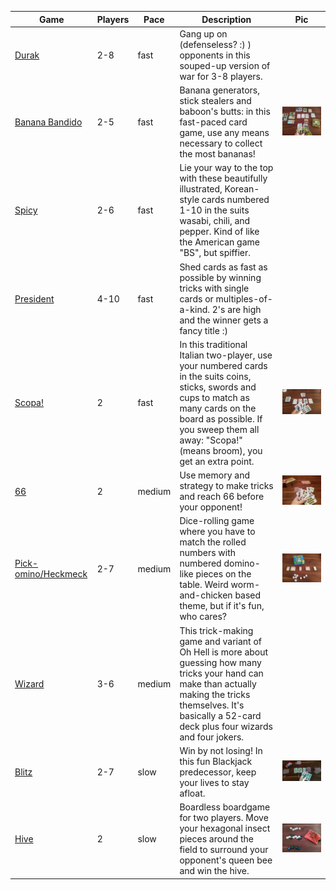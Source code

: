 | Game                                                                        | Players | Pace   | Description                                                                                                                                                                                                                              | Pic                                                                 |
| --------------------------------------------------------------------------- | ------- | ------ | ---------------------------------------------------------------------------------------------------------------------------------------------------------------------------------------------------------------------------------------- | ------------------------------------------------------------------- |
| [Durak](https://boardgamegeek.com/boardgame/29351/durak)                    | 2-8     | fast   | Gang up on (defenseless? :) ) opponents in this souped-up version of war for 3-8 players.                                                                                                                                                |                                                                     |
| [Banana Bandido](https://boardgamegeek.com/boardgame/290462/banana-bandido) | 2-5     | fast   | Banana generators, stick stealers and baboon's butts: in this fast-paced card game, use any means necessary to collect the most bananas!                                                                                                 | <img src="/assets/images/bananabandido.jpg"  alt="bananabandido">   |
| [Spicy](https://boardgamegeek.com/boardgame/299169/spicy)                   | 2-6     | fast   | Lie your way to the top with these beautifully illustrated, Korean-style cards numbered 1-10 in the suits wasabi, chili, and pepper. Kind of like the American game "BS", but spiffier.                                                  |                                                                     |
| [President](https://boardgamegeek.com/boardgame/6748/scum-food-chain-game)  | 4-10    | fast   | Shed cards as fast as possible by winning tricks with single cards or multiples-of-a-kind. 2's are high and the winner gets a fancy title :)                                                                                             |                                                                     |
| [Scopa!](https://boardgamegeek.com/boardgame/15889/scopa)                   | 2       | fast   | In this traditional Italian two-player, use your numbered cards in the suits coins, sticks, swords and cups to match as many cards on the board as possible. If you sweep them all away: "Scopa!" (means broom), you get an extra point. | <img src="/assets/images/scopa.jpg" alt="scopa">                    |
| [66](https://thejunkyard.cc/2022/10/09/sixty-six_cardgame.html)             | 2       | medium | Use memory and strategy to make tricks and reach 66 before your opponent!                                                                                                                                                                | <img src="/assets/images/66.jpg"  alt="66">                         |
| [Pick-omino/Heckmeck](https://boardgamegeek.com/boardgame/15818/pickomino)  | 2-7     | medium | Dice-rolling game where you have to match the rolled numbers with numbered domino-like pieces on the table. Weird worm-and-chicken based theme, but if it's fun, who cares?                                                              | <img src="/assets/images/heckmeck.jpg" alt="heckmeck">              |
| [Wizard](https://boardgamegeek.com/boardgame/1465/wizard)                   | 3-6     | medium | This trick-making game and variant of Oh Hell is more about guessing how many tricks your hand can make than actually making the tricks themselves. It's basically a 52-card deck plus four wizards and four jokers.                     |                                                                     |
| [Blitz](https://thejunkyard.cc/2022/10/09/blitz_cardgame.html)              | 2-7     | slow   | Win by not losing! In this fun Blackjack predecessor, keep your lives to stay afloat.                                                                                                                                                    | <img src="/assets/images/blitz.jpg" alt="blitz">                    |
| [Hive](https://boardgamegeek.com/boardgame/2655/hive)                       | 2       | slow   | Boardless boardgame for two players. Move your hexagonal insect pieces around the field to surround your opponent's queen bee and win the hive.                                                                                          | <img src="/assets/images/hive.jpg" alt="hive">                      |
